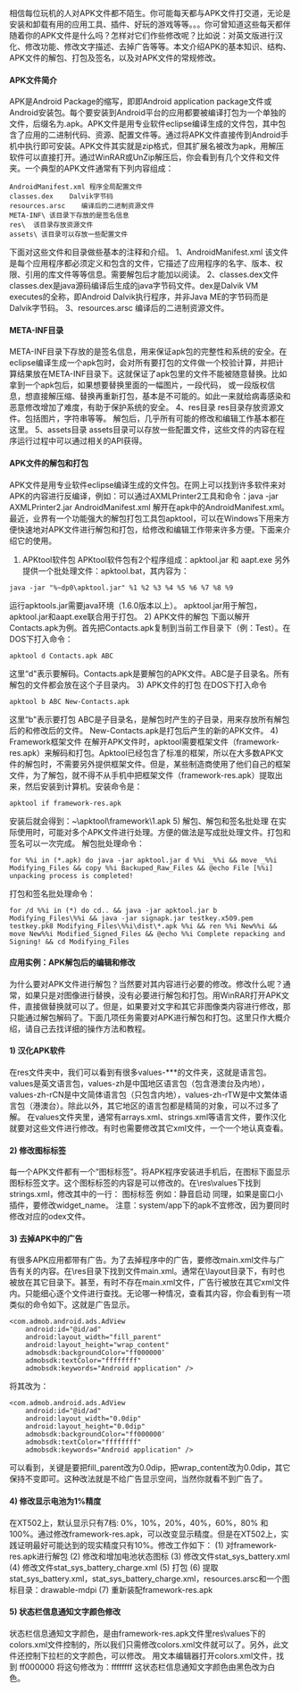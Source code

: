 相信每位玩机的人对APK文件都不陌生。你可能每天都与APK文件打交道，无论是安装和卸载有用的应用工具、插件、好玩的游戏等等。。。你可曾知道这些每天都伴随着你的APK文件是什么吗？怎样对它们作些修改呢？比如说：对英文版进行汉化、修改功能、修改文字描述、去掉广告等等。本文介绍APK的基本知识、结构、APK文件的解包、打包及签名，以及对APK文件的常规修改。
#### APK文件简介
APK是Android Package的缩写，即即Android application package文件或Android安装包。每个要安装到Android平台的应用都要被编译打包为一个单独的文件，后缀名为.apk。APK文件是用专业软件eclipse编译生成的文件包，其中包含了应用的二进制代码、资源、配置文件等。通过将APK文件直接传到Android手机中执行即可安装。APK文件其实就是zip格式，但其扩展名被改为apk，用解压软件可以直接打开。通过WinRAR或UnZip解压后，你会看到有几个文件和文件夹。一个典型的APK文件通常有下列内容组成：
```  
AndroidManifest.xml 程序全局配置文件
classes.dex    Dalvik字节码
resources.arsc    编译后的二进制资源文件
META-INF\ 该目录下存放的是签名信息
res\  该目录存放资源文件
assets\ 该目录可以存放一些配置文件
```
下面对这些文件和目录做些基本的注释和介绍。
1、AndroidManifest.xml
该文件是每个应用程序都必须定义和包含的文件，它描述了应用程序的名字、版本、权限、引用的库文件等等信息。需要解包后才能加以阅读。
2、classes.dex文件 
classes.dex是java源码编译后生成的java字节码文件。dex是Dalvik VM executes的全称，即Android Dalvik执行程序，并非Java ME的字节码而是Dalvik字节码。
3、resources.arsc 
编译后的二进制资源文件。
#### META-INF目录 
META-INF目录下存放的是签名信息，用来保证apk包的完整性和系统的安全。在eclipse编译生成一个apk包时，会对所有要打包的文件做一个校验计算，并把计算结果放在META-INF目录下。这就保证了apk包里的文件不能被随意替换。比如拿到一个apk包后，如果想要替换里面的一幅图片，一段代码， 或一段版权信息，想直接解压缩、替换再重新打包，基本是不可能的。如此一来就给病毒感染和恶意修改增加了难度，有助于保护系统的安全。
4、res目录 
res目录存放资源文件。包括图片，字符串等等。
解包后，几乎所有可能的修改和编辑工作基本都在这里。
5、assets目录
assets目录可以存放一些配置文件，这些文件的内容在程序运行过程中可以通过相关的API获得。 
#### APK文件的解包和打包
APK文件是用专业软件eclipse编译生成的文件包。在网上可以找到许多软件来对APK的内容进行反编译，例如：可以通过AXMLPrinter2工具和命令：java -jar AXMLPrinter2.jar AndroidManifest.xml 解开在apk中的AndroidManifest.xml。
最近，业界有一个功能强大的解包打包工具包apktool，可以在Windows下用来方便快速地对APK文件进行解包和打包，给修改和编辑工作带来许多方便。下面来介绍它的使用。
1) APKtool软件包
APKtool软件包有2个程序组成：apktool.jar 和 aapt.exe
另外提供一个批处理文件：apktool.bat，其内容为：
```  
java -jar "%~dp0\apktool.jar" %1 %2 %3 %4 %5 %6 %7 %8 %9
```
运行apktools.jar需要java环境（1.6.0版本以上）。
apktool.jar用于解包，apktool.jar和aapt.exe联合用于打包。
2) APK文件的解包
下面以解开Contacts.apk为例。首先把Contacts.apk复制到当前工作目录下（例：Test）。在DOS下打入命令：
```  
apktool d Contacts.apk ABC
```
这里“d"表示要解码。Contacts.apk是要解包的APK文件。ABC是子目录名。所有解包的文件都会放在这个子目录内。
3) APK文件的打包
在DOS下打入命令
```  
apktool b ABC New-Contacts.apk
```
这里“b"表示要打包
ABC是子目录名，是解包时产生的子目录，用来存放所有解包后的和修改后的文件。
New-Contacts.apk是打包后产生的新的APK文件。
4) Framework框架文件
在解开APK文件时，apktool需要框架文件（framework-res.apk）来解码和打包。Apktool已经包含了标准的框架，所以在大多数APK文件的解包时，不需要另外提供框架文件。但是，某些制造商使用了他们自己的框架文件，为了解包，就不得不从手机中把框架文件（framework-res.apk）提取出来，然后安装到计算机。安装命令是：
```  
apktool if framework-res.apk 
```
安装后就会得到：~\apktool\framework\1.apk
5) 解包、解包和签名批处理
在实际使用时，可能对多个APK文件进行处理。方便的做法是写成批处理文件。打包和签名可以一次完成。
解包批处理命令：
```  
for %%i in (*.apk) do java -jar apktool.jar d %%i _%%i && move _%%i Modifying_Files && copy %%i Backuped_Raw_Files && @echo File [%%i] unpacking process is completed!
```
打包和签名批处理命令：
```  
for /d %%i in (*) do cd.. && java -jar apktool.jar b Modifying_Files\%%i && java -jar signapk.jar testkey.x509.pem testkey.pk8 Modifying_Files\%%i\dist\*.apk %%i && ren %%i New%%i && move New%%i Modified_Signed_Files && @echo %%i Complete repacking and Signing! && cd Modifying_Files
```
#### 应用实例：APK解包后的编辑和修改
为什么要对APK文件进行解包？当然要对其内容进行必要的修改。修改什么呢？通常，如果只是对图像进行替换，没有必要进行解包和打包。用WinRAR打开APK文件，直接做替换就可以了。但是，如果要对文字和其它非图像类内容进行修改，那只能通过解包解码了。下面几项任务需要对APK进行解包和打包。这里只作大概介绍，请自己去找详细的操作方法和教程。
#### 1) 汉化APK软件
在res文件夹中，我们可以看到有很多values-***的文件夹，这就是语言包。values是英文语言包，values-zh是中国地区语言包（包含港澳台及内地），values-zh-rCN是中文简体语言包（只包含内地），values-zh-rTW是中文繁体语言包（港澳台）。除此以外，其它地区的语言包都是精简的对象，可以不过多了解。
在values文件夹里，通常有arrays.xml、strings.xml等语言文件，要作汉化就要对这些文件进行修改。有时也需要修改其它xml文件，一个一个地认真查看。
#### 2) 修改图标标签
每一个APK文件都有一个“图标标签"。将APK程序安装进手机后，在图标下面显示图标标签文字。这个图标标签的内容是可以修改的。在\res\values下找到strings.xml，修改其中的一行：
<string name="app_name">图标标签</string>
例如：<string name="app_name">静音启动</string>
同理，如果是窗口小插件，要修改widget_name。
注意：system/app下的apk不宜修改，因为要同时修改对应的odex文件。
#### 3) 去掉APK中的广告
有很多APK应用都带有广告。为了去掉程序中的广告，要修改main.xml文件与广告有关的内容。在\res目录下找到文件main.xml。通常在\layout目录下，有时也被放在其它目录下。甚至，有时不存在main.xml文件，广告行被放在其它xml文件内。只能细心逐个文件进行查找。无论哪一种情况，查看其内容，你会看到有一项类似的命令如下。这就是广告显示。
```  
<com.admob.android.ads.AdView 
	android:id="@id/ad"
	android:layout_width="fill_parent"
	android:layout_height="wrap_content"
	admobsdk:backgroundColor="ff000000″
	admobsdk:textColor="ffffffff"
	admobsdk:keywords="Android application" /> 
```
将其改为：
```  
<com.admob.android.ads.AdView 
	android:id="@id/ad"
	android:layout_width="0.0dip"
	android:layout_height="0.0dip"
	admobsdk:backgroundColor="ff000000″
	admobsdk:textColor="ffffffff"
	admobsdk:keywords="Android application" /> 
```
可以看到，关键是要把fill_parent改为0.0dip，把wrap_content改为0.0dip，其它保持不变即可。这种改法就是不给广告显示空间，当然你就看不到广告了。
#### 4) 修改显示电池为1%精度
在XT502上，默认显示只有7档: 0%，10%，20%，40%，60%，80% 和100%。通过修改framework-res.apk，可以改变显示精度。但是在XT502上，实践证明最好可能达到的现实精度只有10%。修改工作如下：
(1) 对framework-res.apk进行解包
(2) 修改和增加电池状态图标
(3) 修改文件stat_sys_battery.xml
(4) 修改文件stat_sys_battery_charge.xml
(5) 打包
(6) 提取stat_sys_battery.xml，stat_sys_battery_charge.xml，resources.arsc和一个图标目录：drawable-mdpi
(7) 重新装配framework-res.apk
#### 5) 状态栏信息通知文字颜色修改
状态栏信息通知文字颜色，是由framework-res.apk文件里res\values下的colors.xml文件控制的，所以我们只需修改colors.xml文件就可以了。另外，此文件还控制下拉栏的文字颜色，可以修改。
用文本编辑器打开colors.xml文件，找到
<color name="hw_statusbar_time">ff000000</color> 
将这句修改为：<color name="hw_statusbar_time">ffffffff</color>
这状态栏信息通知文字颜色由黑色改为白色。